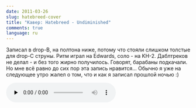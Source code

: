 ```yaml
---
date: 2011-03-26
slug: hatebreed-cover
title: "Кавер: Hatebreed - Undiminished"
comments: true
language: ru
---
```


Записал в drop-B, на полтона ниже, потому что стояли слишком толстые для
drop-C струны. Ритм играл на Edwards, соло - на KH-2. Даблтреков не делал - и
без того жирно получилось. Говорят, барабаны подкачали. Но мне всё равно до
сих пор эта запись нравится... Обычно я уже на следующее утро жалел о том, что
и как я записал прошлой ночью :)

<audio controls preload="none">
  <source src="/audio/Hatebreed_Undiminished.mp3" type="audio/mpeg">
  <a href="/audio/Hatebreed_Undiminished.mp3">Download MP3</a>
</audio>
